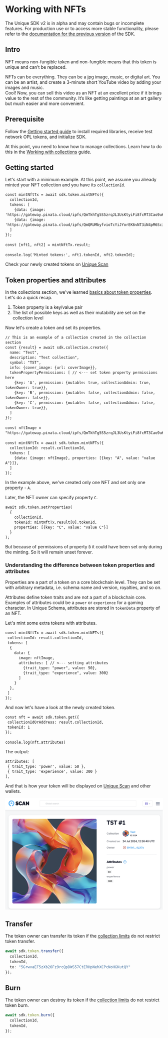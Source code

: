 # Working with NFTs

<Highlight type="warning">
The Unique SDK v2 is in alpha and may contain bugs or incomplete features. For production use or to access more stable functionality, please refer to the <a href="../getting-started">documentation for the previous version</a> of the SDK.
</Highlight>

## Intro 

NFT means non-fungible token and non-fungible means that this token is unique and can’t be replaced.

NFTs can be everything. They can be a jpg image, music, or digital art. You can be an artist, and create a 3-minute short YouTube video by adding your images and music.  
Cool! Now, you can sell this video as an NFT at an excellent price if it brings value to the rest of the community. 
It’s like getting paintings at an art gallery but much easier and more convenient.

## Prerequisite

Follow the [Getting started guide](./quick-start.md) to install required libraries, receive test network OPL tokens, and initialize SDK.

At this point, you need to know how to manage collections. Learn how to do this in the [Working with collections](./collections.md) guide.

## Getting started

Let's start with a minimum example. At this point, we assume you already minted your NFT collection and you have its `collectionId`. 

```ts:no-line-numbers
const mintNftTx = await sdk.token.mintNFTs({
  collectionId,
  tokens: [
    {data: {image: 'https://gateway.pinata.cloud/ipfs/QmTkhTg5S5zrqJL3UsKtyiFi8fcMT3Cao9uKtadp3Ckh7m'}},
    {data: {image: 'https://gateway.pinata.cloud/ipfs/QmQRUMbyfvioTcYiJYorEK6vNT3iN4pM6Sci9A2gQBuwuA'}},
  ]
});

const [nft1, nft2] = mintNftTx.result;

console.log('Minted tokens:', nft1.tokenId, nft2.tokenId);
```

Check your newly created tokens on [Unique Scan](https://uniquescan.io/opal/tokens/nfts)

## Token properties and attributes

In the collections section, we've learned [basics about token properties](./collections.md#understanding-token-property-permissions). Let's do a quick recap.

1. Token property is a key/value pair
2. The list of possible keys as well as their mutability are set on the collection level

Now let's create a token and set its properties.

```ts:no-line-numbers
// This is an example of a collection created in the collection section
const {result} = await sdk.collection.create({
  name: "Test",
  description: "Test collection",
  symbol: "TST",
  info: {cover_image: {url: coverImage}},
  tokenPropertyPermissions: [ // <--- set token property permissions here 
    {key: 'A', permission: {mutable: true, collectionAdmin: true, tokenOwner: true}},
    {key: 'B', permission: {mutable: false, collectionAdmin: false, tokenOwner: false}},
    {key: 'C', permission: {mutable: false, collectionAdmin: false, tokenOwner: true}},
  ]
});

const nftImage = "https://gateway.pinata.cloud/ipfs/QmTkhTg5S5zrqJL3UsKtyiFi8fcMT3Cao9uKtadp3Ckh7m";

const mintNftTx = await sdk.token.mintNFTs({
  collectionId: result.collectionId,
  tokens: [
    {data: {image: nftImage}, properties: [{key: "A", value: "value A"}]},
  ]
});
```

In the example above, we've created only one NFT and set only one property - `A`.

Later, the NFT owner can specify property `C`. 

```ts:no-line-numbers
await sdk.token.setProperties(
  {
    collectionId,
    tokenId: mintNftTx.result[0].tokenId,
    properties: [{key: "C", value: "value C"}]
  }
);
```

But because of permissions of property `B` it could have been set only during the minting. So it will remain unset forever.

### Understanding the difference between token properties and attributes

Properties are a part of a token on a core blockchain level. They can be set with arbitrary metadata, i.e. schema name and version, royalties, and so on.

Attributes define token traits and are not a part of a blockchain core. Examples of attributes could be a `power` or `experience` for a gaming character. In Unique Schema, attributes are stored in `tokenData` property of an NFT.

Let's mint some extra tokens with attributes.

```ts:no-line-numbers
const mintNftTx = await sdk.token.mintNFTs({
 collectionId: result.collectionId,
 tokens: [
  {
    data: {
      image: nftImage,
      attributes: [ // <--- setting attributes
        {trait_type: "power", value: 50},
        {trait_type: "experience", value: 300}
      ]
    }
  },
 ]
});
```

And now let's have a look at the newly created token.

```ts:no-line-numbers
const nft = await sdk.token.get({
 collectionIdOrAddress: result.collectionId,
 tokenId: 1
});

console.log(nft.attributes)
```

The output:

```ts:no-line-numbers
attributes: [
 { trait_type: 'power', value: 50 },
 { trait_type: 'experience', value: 300 }
],
```

And that is how your token will be displayed on [Unique Scan](https://uniquescan.io/opal/tokens) and other wallets.

<img src="../images/token-attributes.png" alt="Token attributes" width="600"/>

## Transfer

The token owner can transfer its token if the [collection limits](./collections.md#understanding-collection-limits) do not restrict token transfer.

```ts
await sdk.token.transfer({
  collectionId,
  tokenId,
  to: "5GrwvaEF5zXb26Fz9rcQpDWS57CtERHpNehXCPcNoHGKutQY"
});
```

## Burn

The token owner can destroy its token if the [collection limits](./collections.md#understanding-collection-limits) do not restrict token burn.

```ts
await sdk.token.burn({
  collectionId,
  tokenId,
});
```

